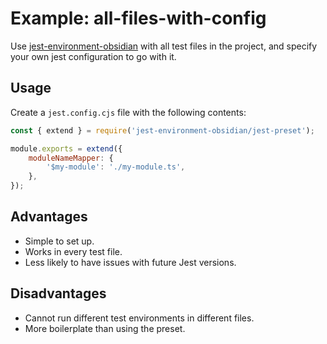 # Example: all-files-with-config

Use [jest-environment-obsidian](../../) with all test files in the project, and specify your own jest configuration to go with it.

## Usage

Create a `jest.config.cjs` file with the following contents:

```js
const { extend } = require('jest-environment-obsidian/jest-preset');

module.exports = extend({
	moduleNameMapper: {
		'$my-module': './my-module.ts',
	},
});
```

## Advantages

- Simple to set up.
- Works in every test file.
- Less likely to have issues with future Jest versions.

## Disadvantages

- Cannot run different test environments in different files.
- More boilerplate than using the preset.

